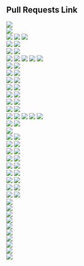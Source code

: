 ## Pull Requests Link
<div><a href="https://github.com/daeryun/center_mng/compare/main...develop" target="_blank"><img src="https://img.shields.io/badge/관리자-red"/></a></div>
<div><a href="https://github.com/daeryun/daeryun-homepage/compare/main...develop" target="_blank"><img src="https://img.shields.io/badge/대표-blue"/></a></div>

<div>
  <a href="https://github.com/daeryun/group-detective-2024/compare/main...develop" target="_blank"><img src="https://img.shields.io/badge/2024 형사-9cf"/></a>
  <a href="https://github.com/daeryun/center_election/compare/main...develop" target="_blank"><img src="https://img.shields.io/badge/선거대응-9cf"/></a>
  <a href="https://github.com/daeryun/center_detective/compare/main...develop" target="_blank"><img src="https://img.shields.io/badge/(구)형사-black"/></a>
</div>

<div>
  <a href="https://github.com/daeryun/group-assault-2024/compare/main...develop" target="_blank"><img src="https://img.shields.io/badge/2024 성범죄-ff69b4"/></a>
  <a href="https://github.com/daeryun/center_assault/compare/main...develop" target="_blank"><img src="https://img.shields.io/badge/(구)성범죄-black"/></a>
</div>
<div>
  <a href="https://github.com/daeryun/group-school-2024/compare/main...develop" target="_blank"><img src="https://img.shields.io/badge/2024 학교폭력-brightgreen"/></a>
  <a href="https://github.com/daeryun/center_school/compare/main...develop" target="_blank"><img src="https://img.shields.io/badge/(구)학교-black"/></a>
</div>

<div>
  <a href="https://github.com/daeryun/group-comp-2024/compare/main...develop" target="_blank"><img src="https://img.shields.io/badge/2024 기업법무-yellow"/></a>
  <a href="https://github.com/daeryun/center-ai/compare/main...develop" target="_blank"><img src="https://img.shields.io/badge/AI·IT-yellow"/></a>
  <a href="https://github.com/daeryun/center-comp-personnel-2024/compare/main...develop" target="_blank"><img src="https://img.shields.io/badge/인사노무-yellow"/></a>
  <a href="https://github.com/daeryun/center-comp-asset-2024/compare/main...develop" target="_blank"><img src="https://img.shields.io/badge/자산운용-yellow"/></a>
  <a href="https://github.com/daeryun/center_comp/compare/main...develop" target="_blank"><img src="https://img.shields.io/badge/(구)기업-black"/></a>
</div>

<div>
  <a href="https://github.com/daeryun/group-divorce-2024/compare/main...develop" target="_blank"><img src="https://img.shields.io/badge/2024 이혼-red"/></a>
  <a href="https://github.com/daeryun/center_divorce/compare/main...develop" target="_blank"><img src="https://img.shields.io/badge/(구)이혼-black"/></a>
</div>
<div>
  <a href="https://github.com/daeryun/group-inherit-2024/compare/main...develop" target="_blank"><img src="https://img.shields.io/badge/2024 상속-orange"/></a>
  <a href="https://github.com/daeryun/center_inherit/compare/main...develop" target="_blank"><img src="https://img.shields.io/badge/(구)상속-black"/></a>
</div>
<div>
  <a href="https://github.com/daeryun/group-estate-2024/compare/main...develop" target="_blank"><img src="https://img.shields.io/badge/2024 부동산-yellowgreen"/></a>
  <a href="https://github.com/daeryun/center_estate/compare/main...develop" target="_blank"><img src="https://img.shields.io/badge/(구)부동산-black"/></a>
</div>
<div>
  <a href="https://github.com/daeryun/group-compensation-2024/compare/main...develop" target="_blank"><img src="https://img.shields.io/badge/2024 일반소송중재-green"/></a>
  <a href="https://github.com/daeryun/center_compensation/compare/main...develop" target="_blank"><img src="https://img.shields.io/badge/(구)민사-black"/></a>
</div>
<div>
  <a href="https://github.com/daeryun/group-administration-2024/compare/main...develop" target="_blank"><img src="https://img.shields.io/badge/2024 행정-blueviolet"/></a>
  <a href="https://github.com/daeryun/center_administration/compare/main...develop" target="_blank"><img src="https://img.shields.io/badge/(구)행정-black"/></a>
</div>
<div>
  <a href="https://github.com/daeryun/group-regener-2024/compare/main...develop" target="_blank"><img src="https://img.shields.io/badge/2024 회생파산-blue"/></a>
  <a href="https://github.com/daeryun/center_regener/compare/main...develop" target="_blank"><img src="https://img.shields.io/badge/(구)회생파산-black"/></a>
</div>
<div>
  <a href="https://github.com/daeryun/group-labor-2024/compare/main...develop" target="_blank"><img src="https://img.shields.io/badge/2024 노동산재-ed0086"/></a>
  <a href="https://github.com/daeryun/center_labor/compare/main...develop" target="_blank"><img src="https://img.shields.io/badge/(구)노동산재-black"/></a>
</div>
<div>
  <a href="https://github.com/daeryun/group-discovery-2024/compare/main...develop" target="_blank"><img src="https://img.shields.io/badge/2024 증거조사그룹-5c221f"/></a>
  <a href="https://github.com/daeryun/center-discovery/compare/main...develop" target="_blank"><img src="https://img.shields.io/badge/증거조사센터-5c221f"/></a>
  <a href="https://github.com/daeryun/center-forensic/compare/main...develop" target="_blank"><img src="https://img.shields.io/badge/포렌식센터-5c221f"/></a>
  <a href="https://github.com/daeryun/center-guard/compare/main...develop" target="_blank"><img src="https://img.shields.io/badge/경호센터-5c221f"/></a>
  <a href="https://github.com/daeryun/center_discovery/compare/main...develop" target="_blank"><img src="https://img.shields.io/badge/(구)증거조사-black"/></a>
</div>

<div>
  <a href="https://github.com/daeryun/group-tax-2024/compare/main...develop" target="_blank"><img src="https://img.shields.io/badge/2024 조세-C8A2C8"/></a>
  <a href="https://github.com/daeryun/center_tax/compare/main...develop" target="_blank"><img src="https://img.shields.io/badge/(구)조세-black"/></a>
</div>
<div><a href="https://github.com/daeryun/group-accounting-2024/compare/main...develop" target="_blank"><img src="https://img.shields.io/badge/2024 회계감리-685436"/></a></div>
<div>
  <a href="https://github.com/daeryun/group-drug-2024/compare/main...develop" target="_blank"><img src="https://img.shields.io/badge/2024 마약-fa8072"/></a>
  <a href="https://github.com/daeryun/center_drug/compare/main...develop" target="_blank"><img src="https://img.shields.io/badge/(구)마약-black"/></a>
</div>
<div>
  <a href="https://github.com/daeryun/group-iprs-2024/compare/main...develop" target="_blank"><img src="https://img.shields.io/badge/2024 지식재산권-skyblue"/></a>
  <a href="https://github.com/daeryun/center_iprs/compare/main...develop" target="_blank"><img src="https://img.shields.io/badge/(구)지식재산권-black"/></a>
</div>
<div>
  <a href="https://github.com/daeryun/group-finance-2024/compare/main...develop" target="_blank"><img src="https://img.shields.io/badge/2024 금융-magenta"/></a>
  <a href="https://github.com/daeryun/center_finance/compare/main...develop" target="_blank"><img src="https://img.shields.io/badge/(구)금융-black"/></a>
</div>
<div>
  <a href="https://github.com/daeryun/group-military-2024/compare/main...develop" target="_blank"><img src="https://img.shields.io/badge/2024 군형사-556B2F"/></a>
  <a href="https://github.com/daeryun/center_military/compare/main...develop" target="_blank"><img src="https://img.shields.io/badge/(구)군형사-black"/></a>
</div>
<div>
  <a href="https://github.com/daeryun/group-medical-2024/compare/main...develop" target="_blank"><img src="https://img.shields.io/badge/2024 의료-white"/></a>
  <a href="https://github.com/daeryun/center_medical/compare/main...develop" target="_blank"><img src="https://img.shields.io/badge/(구)의료-black"/></a>
</div>
<div>
  <a href="https://github.com/daeryun/group-traffic-2024/compare/main...develop" target="_blank"><img src="https://img.shields.io/badge/2024 음주교통사고-fae100"/></a>
  <a href="https://github.com/daeryun/center_traffic/compare/main...develop" target="_blank"><img src="https://img.shields.io/badge/(구)음주교통사고-black"/></a>
</div>
<div>
  <a href="https://github.com/daeryun/group-international-2024/compare/main...develop" target="_blank"><img src="https://img.shields.io/badge/2024 관세국제통상이민-FFD9FA"/></a>
  <a href="https://github.com/daeryun/center_international/compare/main...develop" target="_blank"><img src="https://img.shields.io/badge/(구)국제소송-black"/></a>
</div>
<div>
  <a href="https://github.com/daeryun/group-mergers-2024/compare/main...develop" target="_blank"><img src="https://img.shields.io/badge/2024 M&A-F2CB61"/></a>
  <a href="https://github.com/daeryun/center_mergers/compare/main...develop" target="_blank"><img src="https://img.shields.io/badge/(구)M&A-black"/></a>
</div>
<div>
  <a href="https://github.com/daeryun/group-consulting-2024/compare/main...develop" target="_blank"><img src="https://img.shields.io/badge/2024 법률상담-red"/></a>
  <a href="https://github.com/daeryun/center_consulting/compare/main...develop" target="_blank"><img src="https://img.shields.io/badge/(구)법률상담-black"/></a>
</div>
<div>
  <a href="https://github.com/daeryun/group-entertainment-2024/compare/main...develop" target="_blank"><img src="https://img.shields.io/badge/2024 엔터스포츠-6B66FF"/></a>
</div>
<div>
  <a href="https://github.com/daeryun/group-trade-2024/compare/main...develop" target="_blank"><img src="https://img.shields.io/badge/2024 공정거래-D9418C"/></a>
</div>
<div>
  <a href="https://github.com/daeryun/group-sapa-2024/compare/main...develop" target="_blank"><img src="https://img.shields.io/badge/2024 산업안전중대재해-C5250C"/></a>
</div>
<div>
  <a href="https://github.com/daeryun/center-compensation-debt/compare/main...develop" target="_blank"><img src="https://img.shields.io/badge/2024 채권추심-49D4C9"/></a>
</div>
<div><a href="https://github.com/daeryun/center_seoul/compare/main...develop" target="_blank"><img src="https://img.shields.io/badge/서울본부-133567"/></a></div>

<div><a href="https://github.com/daeryun/daeryun-career/compare/main...develop" target="_blank"><img src="https://img.shields.io/badge/채용-blue"/></a></div>

<div><a href="https://github.com/daeryun/daeryunlaw.co.kr/compare/main...develop" target="_blank"><img src="https://img.shields.io/badge/슈퍼로이어스-lightgrey"/></a></div>
<div><a href="https://github.com/daeryun/app_front/compare/main...develop" target="_blank"><img src="https://img.shields.io/badge/앱-BFFF00"/></a></div>
<div><a href="https://github.com/daeryun/lawfirm/compare/main...develop" target="_blank"><img src="https://img.shields.io/badge/이지스-F0F8FF"/></a></div>
<div><a href="https://github.com/daeryun/generative_ai/compare/main...develop" target="_blank" style="color:#FFF"><img src="https://img.shields.io/badge/AI 대륜-DC143C"/></a></div>


